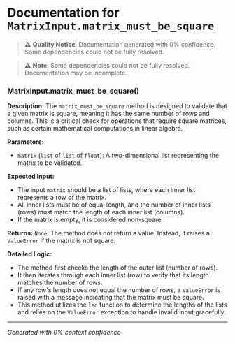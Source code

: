 # Documentation for `MatrixInput.matrix_must_be_square`

> ⚠️ **Quality Notice**: Documentation generated with 0% confidence. Some dependencies could not be fully resolved.


> ⚠️ **Note**: Some dependencies could not be fully resolved. Documentation may be incomplete.
### MatrixInput.matrix_must_be_square()

**Description:**
The `matrix_must_be_square` method is designed to validate that a given matrix is square, meaning it has the same number of rows and columns. This is a critical check for operations that require square matrices, such as certain mathematical computations in linear algebra.

**Parameters:**
- `matrix` (`list` of `list` of `float`): A two-dimensional list representing the matrix to be validated.

**Expected Input:**
- The input `matrix` should be a list of lists, where each inner list represents a row of the matrix.
- All inner lists must be of equal length, and the number of inner lists (rows) must match the length of each inner list (columns).
- If the matrix is empty, it is considered non-square.

**Returns:**
`None`: The method does not return a value. Instead, it raises a `ValueError` if the matrix is not square.

**Detailed Logic:**
- The method first checks the length of the outer list (number of rows).
- It then iterates through each inner list (row) to verify that its length matches the number of rows.
- If any row's length does not equal the number of rows, a `ValueError` is raised with a message indicating that the matrix must be square.
- This method utilizes the `len` function to determine the lengths of the lists and relies on the `ValueError` exception to handle invalid input gracefully.

---
*Generated with 0% context confidence*
